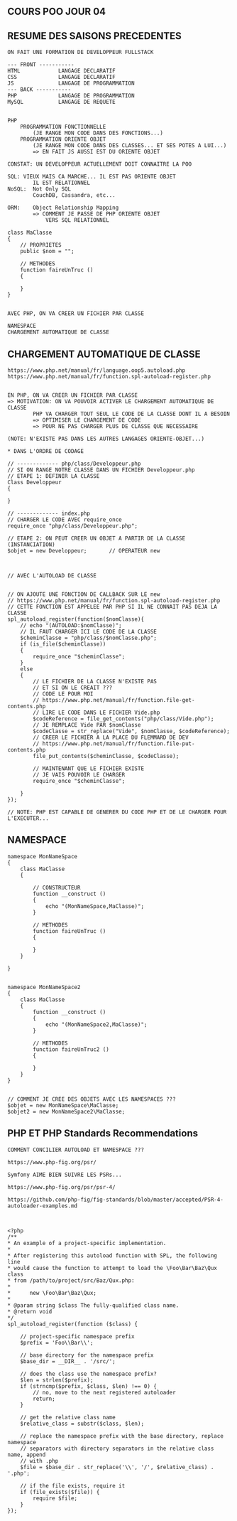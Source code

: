 ## COURS POO JOUR 04

## RESUME DES SAISONS PRECEDENTES

    ON FAIT UNE FORMATION DE DEVELOPPEUR FULLSTACK

    --- FRONT -----------
    HTML            LANGAGE DECLARATIF
    CSS             LANGAGE DECLARATIF
    JS              LANGAGE DE PROGRAMMATION
    --- BACK -----------
    PHP             LANGAGE DE PROGRAMMATION
    MySQL           LANGAGE DE REQUETE


    PHP 
        PROGRAMMATION FONCTIONNELLE
            (JE RANGE MON CODE DANS DES FONCTIONS...)
        PROGRAMMATION ORIENTE OBJET
            (JE RANGE MON CODE DANS DES CLASSES... ET SES POTES A LUI...)
            => EN FAIT JS AUSSI EST DU ORIENTE OBJET

    CONSTAT: UN DEVELOPPEUR ACTUELLEMENT DOIT CONNAITRE LA POO

    SQL: VIEUX MAIS CA MARCHE... IL EST PAS ORIENTE OBJET
            IL EST RELATIONNEL
    NoSQL:  Not Only SQL
            CouchDB, Cassandra, etc...

    ORM:    Object Relationship Mapping
            => COMMENT JE PASSE DE PHP ORIENTE OBJET
                VERS SQL RELATIONNEL

    class MaClasse
    {
        // PROPRIETES
        public $nom = "";

        // METHODES
        function faireUnTruc ()
        {

        }
    }


    AVEC PHP, ON VA CREER UN FICHIER PAR CLASSE

    NAMESPACE
    CHARGEMENT AUTOMATIQUE DE CLASSE

## CHARGEMENT AUTOMATIQUE DE CLASSE


    https://www.php.net/manual/fr/language.oop5.autoload.php
    https://www.php.net/manual/fr/function.spl-autoload-register.php


    EN PHP, ON VA CREER UN FICHIER PAR CLASSE
    => MOTIVATION: ON VA POUVOIR ACTIVER LE CHARGEMENT AUTOMATIQUE DE CLASSE
            PHP VA CHARGER TOUT SEUL LE CODE DE LA CLASSE DONT IL A BESOIN
            => OPTIMISER LE CHARGEMENT DE CODE 
            => POUR NE PAS CHARGER PLUS DE CLASSE QUE NECESSAIRE

    (NOTE: N'EXISTE PAS DANS LES AUTRES LANGAGES ORIENTE-OBJET...)

    * DANS L'ORDRE DE CODAGE

    // ------------- php/class/Developpeur.php 
    // SI ON RANGE NOTRE CLASSE DANS UN FICHIER Developpeur.php
    // ETAPE 1: DEFINIR LA CLASSE
    Class Developpeur
    {

    }

    // ------------- index.php
    // CHARGER LE CODE AVEC require_once
    require_once "php/class/Developpeur.php";

    // ETAPE 2: ON PEUT CREER UN OBJET A PARTIR DE LA CLASSE (INSTANCIATION)
    $objet = new Developpeur;       // OPERATEUR new



    // AVEC L'AUTOLOAD DE CLASSE


    // ON AJOUTE UNE FONCTION DE CALLBACK SUR LE new
    // https://www.php.net/manual/fr/function.spl-autoload-register.php
    // CETTE FONCTION EST APPELEE PAR PHP SI IL NE CONNAIT PAS DEJA LA CLASSE
    spl_autoload_register(function($nomClasse){
        // echo "(AUTOLOAD:$nomClasse)";
        // IL FAUT CHARGER ICI LE CODE DE LA CLASSE
        $cheminClasse = "php/class/$nomClasse.php";
        if (is_file($cheminClasse))
        {
            require_once "$cheminClasse";
        }
        else
        {
            // LE FICHIER DE LA CLASSE N'EXISTE PAS
            // ET SI ON LE CREAIT ???
            // CODE LE POUR MOI
            // https://www.php.net/manual/fr/function.file-get-contents.php
            // LIRE LE CODE DANS LE FICHIER Vide.php
            $codeReference = file_get_contents("php/class/Vide.php");
            // JE REMPLACE Vide PAR $nomClasse
            $codeClasse = str_replace("Vide", $nomClasse, $codeReference);
            // CREER LE FICHIER A LA PLACE DU FLEMMARD DE DEV
            // https://www.php.net/manual/fr/function.file-put-contents.php
            file_put_contents($cheminClasse, $codeClasse);

            // MAINTENANT QUE LE FICHIER EXISTE
            // JE VAIS POUVOIR LE CHARGER
            require_once "$cheminClasse";

        }
    });

    // NOTE: PHP EST CAPABLE DE GENERER DU CODE PHP ET DE LE CHARGER POUR L'EXECUTER...


## NAMESPACE

    namespace MonNameSpace
    {
        class MaClasse
        {

            // CONSTRUCTEUR
            function __construct ()
            {
                echo "(MonNameSpace,MaClasse)";
            }

            // METHODES
            function faireUnTruc ()
            {

            }
        }

    }


    namespace MonNameSpace2
    {
        class MaClasse
        {
            function __construct ()
            {
                echo "(MonNameSpace2,MaClasse)";
            }

            // METHODES
            function faireUnTruc2 ()
            {

            }
        }
    }


    // COMMENT JE CREE DES OBJETS AVEC LES NAMESPACES ???
    $objet = new MonNameSpace\MaClasse;
    $objet2 = new MonNameSpace2\MaClasse;



## PHP ET PHP Standards Recommendations

    COMMENT CONCILIER AUTOLOAD ET NAMESPACE ???

    https://www.php-fig.org/psr/

    Symfony AIME BIEN SUIVRE LES PSRs...

    https://www.php-fig.org/psr/psr-4/

    https://github.com/php-fig/fig-standards/blob/master/accepted/PSR-4-autoloader-examples.md



    <?php
    /**
    * An example of a project-specific implementation.
    *
    * After registering this autoload function with SPL, the following line
    * would cause the function to attempt to load the \Foo\Bar\Baz\Qux class
    * from /path/to/project/src/Baz/Qux.php:
    *
    *      new \Foo\Bar\Baz\Qux;
    *
    * @param string $class The fully-qualified class name.
    * @return void
    */
    spl_autoload_register(function ($class) {

        // project-specific namespace prefix
        $prefix = 'Foo\\Bar\\';

        // base directory for the namespace prefix
        $base_dir = __DIR__ . '/src/';

        // does the class use the namespace prefix?
        $len = strlen($prefix);
        if (strncmp($prefix, $class, $len) !== 0) {
            // no, move to the next registered autoloader
            return;
        }

        // get the relative class name
        $relative_class = substr($class, $len);

        // replace the namespace prefix with the base directory, replace namespace
        // separators with directory separators in the relative class name, append
        // with .php
        $file = $base_dir . str_replace('\\', '/', $relative_class) . '.php';

        // if the file exists, require it
        if (file_exists($file)) {
            require $file;
        }
    });









